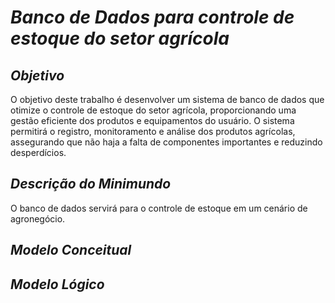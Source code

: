 # *Banco de Dados para controle de estoque do setor agrícola*
## *Objetivo*
<p>O objetivo deste trabalho é desenvolver um sistema de banco de dados que otimize o controle de estoque do setor agrícola, proporcionando uma gestão eficiente dos produtos e equipamentos do usuário. O sistema permitirá o registro, monitoramento e análise dos produtos agrícolas, assegurando que não haja a falta de componentes importantes e reduzindo desperdícios.  </p>

## *Descrição do Minimundo*
<p> O banco de dados servirá para o controle de estoque em um cenário de agronegócio. </p>

## *Modelo Conceitual*


## *Modelo Lógico*
